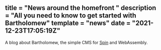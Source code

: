 title = "News around the homefront "
description = "All you need to know to get started with Bartholomew"
template = "news"
date = "2021-12-23T17:05:19Z"
---
A blog about Bartholomew, the simple CMS for [Spin](https://github.com/fermyon/spin) and WebAssembly.
